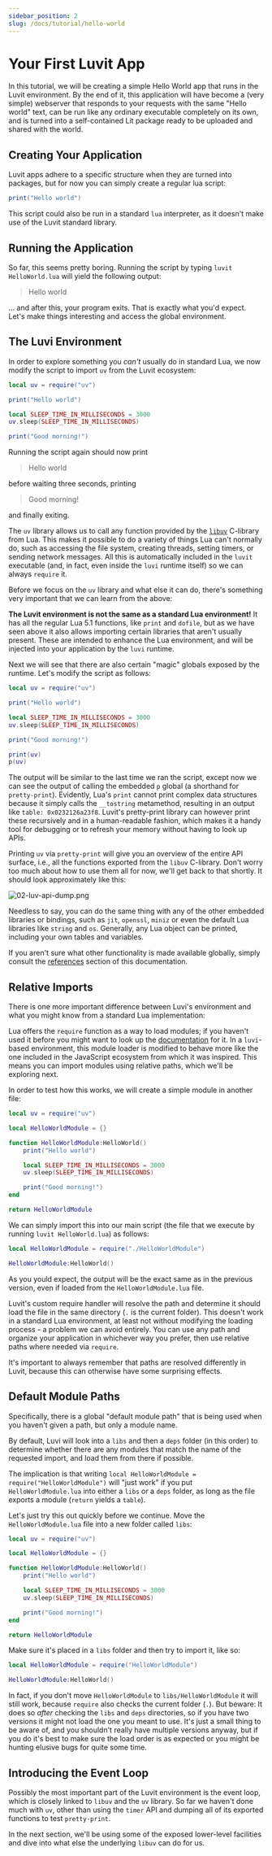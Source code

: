 ```yaml
---
sidebar_position: 2
slug: /docs/tutorial/hello-world
---
```


# Your First Luvit App

In this tutorial, we will be creating a simple Hello World app that runs in the Luvit environment. By the end of it, this application will have become a (very simple) webserver that responds to your requests with the same "Hello world" text, can be run like any ordinary executable completely on its own, and is turned into a self-contained Lit package ready to be uploaded and shared with the world.

## Creating Your Application

Luvit apps adhere to a specific structure when they are turned into packages, but for now you can simply create a regular lua script:

```lua title="HelloWorld.lua"
print("Hello world")
```

This script could also be run in a standard ``lua`` interpreter, as it doesn't make use of the Luvit standard library.

## Running the Application

So far, this seems pretty boring. Running the script by typing ``luvit HelloWorld.lua`` will yield the following output:

> Hello world

... and after this, your program exits. That is exactly what you'd expect. Let's make things interesting and access the global environment.

## The Luvi Environment

In order to explore something you *can't* usually do in standard Lua, we now modify the script to import ``uv`` from the Luvit ecosystem:

```lua title="HelloWorld.lua"
local uv = require("uv")

print("Hello world")

local SLEEP_TIME_IN_MILLISECONDS = 3000
uv.sleep(SLEEP_TIME_IN_MILLISECONDS)

print("Good morning!")
```

Running the script again should now print

> Hello world

before waiting three seconds, printing

> Good morning!

and finally exiting.

The ``uv`` library allows us to call any function provided by the [``libuv``](http://docs.libuv.org/en/v1.x/api.html) C-library from Lua. This makes it possible to do a variety of things Lua can't normally do, such as accessing the file system, creating threads, setting timers, or sending network messages. All this is automatically included in the ``luvit`` executable (and, in fact, even inside the ``luvi`` runtime itself) so we can always ``require`` it.

Before we focus on the ``uv`` library and what else it can do, there's something very important that we can learn from the above:

**The Luvit environment is not the same as a standard Lua environment!** It has all the regular Lua 5.1 functions, like ``print`` and ``dofile``, but as we have seen above it also allows importing certain libraries that aren't usually present. These are intended to enhance the Lua environment, and will be injected into your application by the ``luvi`` runtime.

Next we will see that there are also certain "magic" globals exposed by the runtime. Let's modify the script as follows:

```lua title="HelloWorld.lua"
local uv = require("uv")

print("Hello world")

local SLEEP_TIME_IN_MILLISECONDS = 3000
uv.sleep(SLEEP_TIME_IN_MILLISECONDS)

print("Good morning!")

print(uv)
p(uv)
```

The output will be similar to the last time we ran the script, except now we can see the output of calling the embedded ``p`` global (a shorthand for ``pretty-print``). Evidently, Lua's ``print`` cannot print complex data structures because it simply calls the ``__tostring`` metamethod, resulting in an output like ``table: 0x0232126a23f8``. Luvit's pretty-print library can however print these recursively and in a human-readable fashion, which makes it a handy tool for debugging or to refresh your memory without having to look up APIs.

Printing ``uv`` via ``pretty-print`` will give you an overview of the entire API surface, i.e., all the functions exported from the ``libuv`` C-library. Don't worry too much about how to use them all for now, we'll get back to that shortly. It should look approximately like this:

![02-luv-api-dump.png](02-luv-api-dump.png)

Needless to say, you can do the same thing with any of the other embedded libraries or bindings, such as ``jit``, ``openssl``, ``miniz`` or even the default Lua libraries like ``string`` and ``os``. Generally, any Lua object can be printed, including your own tables and variables.

If you aren't sure what other functionality is made available globally, simply consult the [references](/docs/references/global-environment) section of this documentation.

## Relative Imports

There is one more important difference between Luvi's environment and what you might know from a standard Lua implementation:

Lua offers the ``require`` function as a way to load modules; if you haven't used it before you might want to look up the [documentation](https://www.lua.org/pil/8.1.html) for it. In a ``luvi``-based environment, this module loader is modified to behave more like the one included in the JavaScript ecosystem from which it was inspired. This means you can import modules using relative paths, which we'll be exploring next.

In order to test how this works, we will create a simple module in another file:

```lua title="HelloWorldModule.lua"
local uv = require("uv")

local HelloWorldModule = {}

function HelloWorldModule:HelloWorld()
    print("Hello world")

    local SLEEP_TIME_IN_MILLISECONDS = 3000
    uv.sleep(SLEEP_TIME_IN_MILLISECONDS)

    print("Good morning!")
end

return HelloWorldModule
```

We can simply import this into our main script (the file that we execute by running ``luvit HelloWorld.lua``) as follows:

```lua title="HelloWorld.lua"
local HelloWorldModule = require("./HelloWorldModule")

HelloWorldModule:HelloWorld()
```

As you yould expect, the output will be the exact same as in the previous version, even if loaded from the ``HelloWorldModule.lua`` file.

Luvit's custom require handler will resolve the path and determine it should load the file in the same directory (``.`` is the current folder). This doesn't work in a standard Lua environment, at least not without modifying the loading process - a problem we can avoid entirely. You can use any path and organize your application in whichever way you prefer, then use relative paths where needed via ``require``.

It's important to always remember that paths are resolved differently in Luvit, because this can otherwise have some surprising effects.

## Default Module Paths

Specifically, there is a global "default module path" that is being used when you haven't given a path, but only a module name.

By default, Luvi will look into a ``libs`` and then a ``deps`` folder (in this order) to determine whether there are any modules that match the name of the requested import, and load them from there if possible.

The implication is that writing ``local HelloWorldModule = require("HelloWorldModule")`` will "just work" if you put ``HelloWorldModule.lua`` into either a ``libs`` or a ``deps`` folder, as long as the file exports a module (``return`` yields a ``table``).

Let's just try this out quickly before we continue. Move the ``HelloWorldModule.lua`` file into a new folder called ``libs``:

```lua title="libs/HelloWorldModule.lua"
local uv = require("uv")

local HelloWorldModule = {}

function HelloWorldModule:HelloWorld()
    print("Hello world")

    local SLEEP_TIME_IN_MILLISECONDS = 3000
    uv.sleep(SLEEP_TIME_IN_MILLISECONDS)

    print("Good morning!")
end

return HelloWorldModule
```

Make sure it's placed in a ``libs`` folder and then try to import it, like so:

```lua title="HelloWorld.lua"
local HelloWorldModule = require("HelloWorldModule")

HelloWorldModule:HelloWorld()
```

In fact, if you don't move ``HelloWorldModule`` to ``libs/HelloWorldModule`` it will still work, because ``require`` also checks the current folder (``.``). But beware: It does so *after* checking the ``libs`` and ``deps`` directories, so if you have two versions it might not load the one you meant to use. It's just a small thing to be aware of, and you shouldn't really have multiple versions anyway, but if you do it's best to make sure the load order is as expected or you might be hunting elusive bugs for quite some time.

## Introducing the Event Loop

Possibly the most important part of the Luvit environment is the event loop, which is closely linked to ``libuv`` and the ``uv`` library. So far we haven't done much with ``uv``, other than using the ``timer`` API and dumping all of its exported functions to test ``pretty-print``.

In the next section, we'll be using some of the exposed lower-level facilities and dive into what else the underlying ``libuv`` can do for us.
